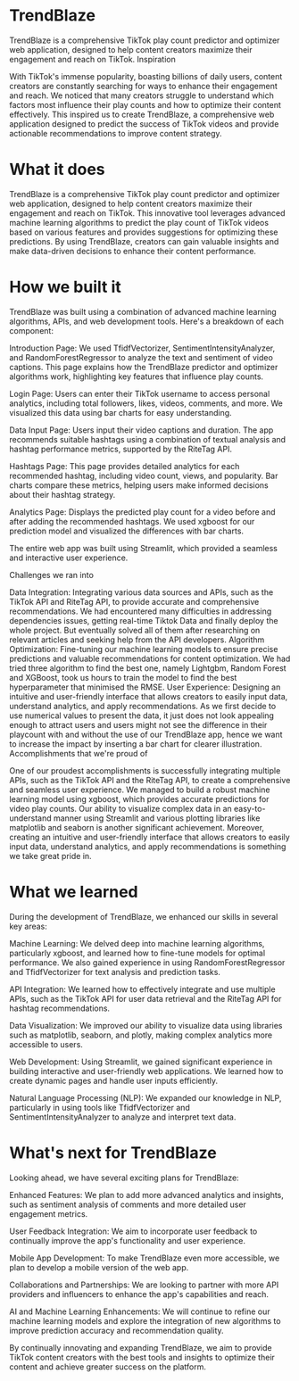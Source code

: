 # TrendBlaze
TrendBlaze is a comprehensive TikTok play count predictor and optimizer web application, designed to help content creators maximize their engagement and reach on TikTok.
Inspiration

With TikTok's immense popularity, boasting billions of daily users, content creators are constantly searching for ways to enhance their engagement and reach. We noticed that many creators struggle to understand which factors most influence their play counts and how to optimize their content effectively. This inspired us to create TrendBlaze, a comprehensive web application designed to predict the success of TikTok videos and provide actionable recommendations to improve content strategy.

# What it does

TrendBlaze is a comprehensive TikTok play count predictor and optimizer web application, designed to help content creators maximize their engagement and reach on TikTok. This innovative tool leverages advanced machine learning algorithms to predict the play count of TikTok videos based on various features and provides suggestions for optimizing these predictions. By using TrendBlaze, creators can gain valuable insights and make data-driven decisions to enhance their content performance.

# How we built it

TrendBlaze was built using a combination of advanced machine learning algorithms, APIs, and web development tools. Here's a breakdown of each component:

Introduction Page: We used TfidfVectorizer, SentimentIntensityAnalyzer, and RandomForestRegressor to analyze the text and sentiment of video captions. This page explains how the TrendBlaze predictor and optimizer algorithms work, highlighting key features that influence play counts.

Login Page: Users can enter their TikTok username to access personal analytics, including total followers, likes, videos, comments, and more. We visualized this data using bar charts for easy understanding.

Data Input Page: Users input their video captions and duration. The app recommends suitable hashtags using a combination of textual analysis and hashtag performance metrics, supported by the RiteTag API.

Hashtags Page: This page provides detailed analytics for each recommended hashtag, including video count, views, and popularity. Bar charts compare these metrics, helping users make informed decisions about their hashtag strategy.

Analytics Page: Displays the predicted play count for a video before and after adding the recommended hashtags. We used xgboost for our prediction model and visualized the differences with bar charts.

The entire web app was built using Streamlit, which provided a seamless and interactive user experience.

Challenges we ran into

Data Integration: Integrating various data sources and APIs, such as the TikTok API and RiteTag API, to provide accurate and comprehensive recommendations. We had encountered many difficulties in addressing dependencies issues, getting real-time Tiktok Data and finally deploy the whole project. But eventually solved all of them after researching on relevant articles and seeking help from the API developers.
Algorithm Optimization: Fine-tuning our machine learning models to ensure precise predictions and valuable recommendations for content optimization. We had tried three algorithm to find the best one, namely Lightgbm, Random Forest and XGBoost, took us hours to train the model to find the best hyperparameter that minimised the RMSE.
User Experience: Designing an intuitive and user-friendly interface that allows creators to easily input data, understand analytics, and apply recommendations. As we first decide to use numerical values to present the data, it just does not look appealing enough to attract users and users might not see the difference in their playcount with and without the use of our TrendBlaze app, hence we want to increase the impact by inserting a bar chart for clearer illustration.
Accomplishments that we're proud of

One of our proudest accomplishments is successfully integrating multiple APIs, such as the TikTok API and the RiteTag API, to create a comprehensive and seamless user experience. We managed to build a robust machine learning model using xgboost, which provides accurate predictions for video play counts. Our ability to visualize complex data in an easy-to-understand manner using Streamlit and various plotting libraries like matplotlib and seaborn is another significant achievement. Moreover, creating an intuitive and user-friendly interface that allows creators to easily input data, understand analytics, and apply recommendations is something we take great pride in.

# What we learned

During the development of TrendBlaze, we enhanced our skills in several key areas:

Machine Learning: We delved deep into machine learning algorithms, particularly xgboost, and learned how to fine-tune models for optimal performance. We also gained experience in using RandomForestRegressor and TfidfVectorizer for text analysis and prediction tasks.

API Integration: We learned how to effectively integrate and use multiple APIs, such as the TikTok API for user data retrieval and the RiteTag API for hashtag recommendations.

Data Visualization: We improved our ability to visualize data using libraries such as matplotlib, seaborn, and plotly, making complex analytics more accessible to users.

Web Development: Using Streamlit, we gained significant experience in building interactive and user-friendly web applications. We learned how to create dynamic pages and handle user inputs efficiently.

Natural Language Processing (NLP): We expanded our knowledge in NLP, particularly in using tools like TfidfVectorizer and SentimentIntensityAnalyzer to analyze and interpret text data.

# What's next for TrendBlaze

Looking ahead, we have several exciting plans for TrendBlaze:

Enhanced Features: We plan to add more advanced analytics and insights, such as sentiment analysis of comments and more detailed user engagement metrics.

User Feedback Integration: We aim to incorporate user feedback to continually improve the app's functionality and user experience.

Mobile App Development: To make TrendBlaze even more accessible, we plan to develop a mobile version of the web app.

Collaborations and Partnerships: We are looking to partner with more API providers and influencers to enhance the app's capabilities and reach.

AI and Machine Learning Enhancements: We will continue to refine our machine learning models and explore the integration of new algorithms to improve prediction accuracy and recommendation quality.

By continually innovating and expanding TrendBlaze, we aim to provide TikTok content creators with the best tools and insights to optimize their content and achieve greater success on the platform.
